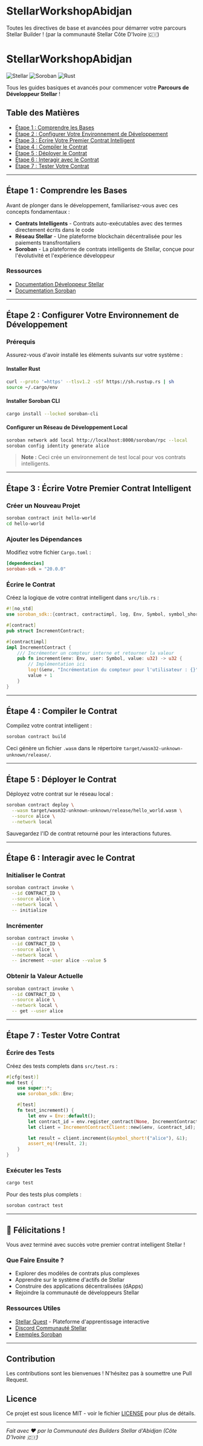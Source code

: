 # StellarWorkshopAbidjan
Toutes les directives de base et avancées pour démarrer votre parcours Stellar Builder !
(par la communauté Stellar Côte D'Ivoire 🇨🇮)

# StellarWorkshopAbidjan

![Stellar](https://img.shields.io/badge/Stellar-Network-blue) ![Soroban](https://img.shields.io/badge/Soroban-Smart%20Contracts-green) ![Rust](https://img.shields.io/badge/Rust-Programming-orange)

Tous les guides basiques et avancés pour commencer votre **Parcours de Développeur Stellar** !

## Table des Matières
- [Étape 1 : Comprendre les Bases](#étape-1--comprendre-les-bases)
- [Étape 2 : Configurer Votre Environnement de Développement](#étape-2--configurer-votre-environnement-de-développement)
- [Étape 3 : Écrire Votre Premier Contrat Intelligent](#étape-3--écrire-votre-premier-contrat-intelligent)
- [Étape 4 : Compiler le Contrat](#étape-4--compiler-le-contrat)
- [Étape 5 : Déployer le Contrat](#étape-5--déployer-le-contrat)
- [Étape 6 : Interagir avec le Contrat](#étape-6--interagir-avec-le-contrat)
- [Étape 7 : Tester Votre Contrat](#étape-7--tester-votre-contrat)

---

## Étape 1 : Comprendre les Bases

Avant de plonger dans le développement, familiarisez-vous avec ces concepts fondamentaux :

- **Contrats Intelligents** - Contrats auto-exécutables avec des termes directement écrits dans le code
- **Réseau Stellar** - Une plateforme blockchain décentralisée pour les paiements transfrontaliers
- **Soroban** - La plateforme de contrats intelligents de Stellar, conçue pour l'évolutivité et l'expérience développeur

### Ressources
- [Documentation Développeur Stellar](https://developers.stellar.org/)
- [Documentation Soroban](https://soroban.stellar.org/)

---

## Étape 2 : Configurer Votre Environnement de Développement

### Prérequis
Assurez-vous d'avoir installé les éléments suivants sur votre système :

#### Installer Rust
```bash
curl --proto '=https' --tlsv1.2 -sSf https://sh.rustup.rs | sh
source ~/.cargo/env
```

#### Installer Soroban CLI
```bash
cargo install --locked soroban-cli
```

#### Configurer un Réseau de Développement Local
```bash
soroban network add local http://localhost:8000/soroban/rpc --local
soroban config identity generate alice
```

> **Note :** Ceci crée un environnement de test local pour vos contrats intelligents.

---

## Étape 3 : Écrire Votre Premier Contrat Intelligent

### Créer un Nouveau Projet
```bash
soroban contract init hello-world
cd hello-world
```

### Ajouter les Dépendances
Modifiez votre fichier `Cargo.toml` :
```toml
[dependencies]
soroban-sdk = "20.0.0"
```

### Écrire le Contrat
Créez la logique de votre contrat intelligent dans `src/lib.rs` :
```rust
#![no_std]
use soroban_sdk::{contract, contractimpl, log, Env, Symbol, symbol_short};

#[contract]
pub struct IncrementContract;

#[contractimpl]
impl IncrementContract {
    /// Incrémenter un compteur interne et retourner la valeur
    pub fn increment(env: Env, user: Symbol, value: u32) -> u32 {
        // Implémentation ici
        log!(&env, "Incrémentation du compteur pour l'utilisateur : {}", user);
        value + 1
    }
}
```

---

## Étape 4 : Compiler le Contrat

Compilez votre contrat intelligent :
```bash
soroban contract build
```

Ceci génère un fichier `.wasm` dans le répertoire `target/wasm32-unknown-unknown/release/`.

---

## Étape 5 : Déployer le Contrat

Déployez votre contrat sur le réseau local :
```bash
soroban contract deploy \
  --wasm target/wasm32-unknown-unknown/release/hello_world.wasm \
  --source alice \
  --network local
```

Sauvegardez l'ID de contrat retourné pour les interactions futures.

---

## Étape 6 : Interagir avec le Contrat

### Initialiser le Contrat
```bash
soroban contract invoke \
  --id CONTRACT_ID \
  --source alice \
  --network local \
  -- initialize
```

### Incrémenter
```bash
soroban contract invoke \
  --id CONTRACT_ID \
  --source alice \
  --network local \
  -- increment --user alice --value 5
```

### Obtenir la Valeur Actuelle
```bash
soroban contract invoke \
  --id CONTRACT_ID \
  --source alice \
  --network local \
  -- get --user alice
```

---

## Étape 7 : Tester Votre Contrat

### Écrire des Tests
Créez des tests complets dans `src/test.rs` :
```rust
#[cfg(test)]
mod test {
    use super::*;
    use soroban_sdk::Env;

    #[test]
    fn test_increment() {
        let env = Env::default();
        let contract_id = env.register_contract(None, IncrementContract);
        let client = IncrementContractClient::new(&env, &contract_id);

        let result = client.increment(&symbol_short!("alice"), &1);
        assert_eq!(result, 2);
    }
}
```

### Exécuter les Tests
```bash
cargo test
```

Pour des tests plus complets :
```bash
soroban contract test
```

---

## 🎉 Félicitations !

Vous avez terminé avec succès votre premier contrat intelligent Stellar ! 

### Que Faire Ensuite ?
- Explorer des modèles de contrats plus complexes
- Apprendre sur le système d'actifs de Stellar
- Construire des applications décentralisées (dApps)
- Rejoindre la communauté de développeurs Stellar

### Ressources Utiles
- [Stellar Quest](https://quest.stellar.org/) - Plateforme d'apprentissage interactive
- [Discord Communauté Stellar](https://discord.gg/stellar-dev)
- [Exemples Soroban](https://github.com/stellar/soroban-examples)

---

## Contribution

Les contributions sont les bienvenues ! N'hésitez pas à soumettre une Pull Request.

## Licence

Ce projet est sous licence MIT - voir le fichier [LICENSE](LICENSE) pour plus de détails.

---

*Fait avec ❤️ par la Communauté des Builders Stellar d'Abidjan (Côte D'Ivoire 🇨🇮)*
